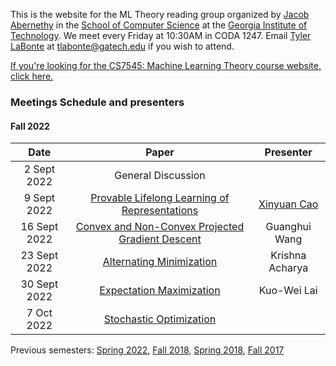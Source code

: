 This is the website for the ML Theory reading group organized by [Jacob Abernethy](https://www.cc.gatech.edu/~jabernethy9/) in the [School of Computer Science](https://www.scs.gatech.edu/) at the [Georgia Institute of Technology](http://www.gatech.edu/). We meet every Friday at 10:30AM in CODA 1247. Email [Tyler LaBonte](https://tyler-labonte.com) at <tlabonte@gatech.edu> if you wish to attend.

[If you're looking for the CS7545: Machine Learning Theory course website, click here.](./CS7545)

### Meetings Schedule and presenters

#### Fall 2022

| Date          | Paper                                                                                 | Presenter                                   |
| :-----------: | :-----------------------------------------------------------------------------------: | :-----------------------------------------: |
| 2 Sept 2022   | General Discussion                                                                    |                                             |
| 9 Sept 2022   | [Provable Lifelong Learning of Representations](https://arxiv.org/abs/2110.14098)     | [Xinyuan Cao](https://youki-cao.github.io/) |
| 16 Sept 2022  | [Convex and Non-Convex Projected Gradient Descent](https://arxiv.org/abs/1712.07897)  | Guanghui Wang                               |
| 23 Sept 2022  | [Alternating Minimization](https://arxiv.org/abs/1712.07897)                          | Krishna Acharya                             |
| 30 Sept 2022  | [Expectation Maximization](https://arxiv.org/abs/1712.07897)                          | Kuo-Wei Lai                                 |
| 7 Oct 2022    | [Stochastic Optimization](https://arxiv.org/abs/1712.07897)                           |                                             |


Previous semesters: [Spring 2022](spring22), [Fall 2018](fall18), [Spring 2018](spring18), [Fall 2017](fall17)
